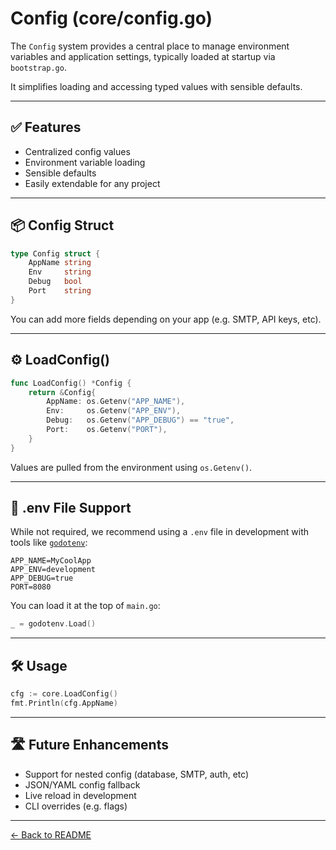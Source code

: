 # Config (core/config.go)

The `Config` system provides a central place to manage environment variables and application settings, typically loaded at startup via `bootstrap.go`.

It simplifies loading and accessing typed values with sensible defaults.

---

## ✅ Features

- Centralized config values
- Environment variable loading
- Sensible defaults
- Easily extendable for any project

---

## 📦 Config Struct

```go
type Config struct {
    AppName string
    Env     string
    Debug   bool
    Port    string
}
```

You can add more fields depending on your app (e.g. SMTP, API keys, etc).

---

## ⚙️ LoadConfig()

```go
func LoadConfig() *Config {
    return &Config{
        AppName: os.Getenv("APP_NAME"),
        Env:     os.Getenv("APP_ENV"),
        Debug:   os.Getenv("APP_DEBUG") == "true",
        Port:    os.Getenv("PORT"),
    }
}
```

Values are pulled from the environment using `os.Getenv()`.

---

## 🌱 .env File Support

While not required, we recommend using a `.env` file in development with tools like [`godotenv`](https://github.com/joho/godotenv):

```env
APP_NAME=MyCoolApp
APP_ENV=development
APP_DEBUG=true
PORT=8080
```

You can load it at the top of `main.go`:

```go
_ = godotenv.Load()
```

---

## 🛠 Usage

```go
cfg := core.LoadConfig()
fmt.Println(cfg.AppName)
```

---

## 🛣 Future Enhancements

- Support for nested config (database, SMTP, auth, etc)
- JSON/YAML config fallback
- Live reload in development
- CLI overrides (e.g. flags)

---

[← Back to README](../README.md)

